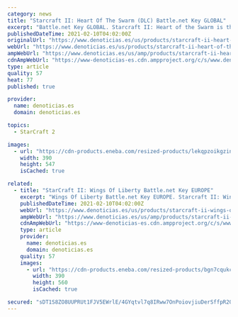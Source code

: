 ```yaml
---
category: news
title: "Starcraft II: Heart Of The Swarm (DLC) Battle.net Key GLOBAL"
excerpt: "Battle.net Key GLOBAL. Starcraft II: Heart of the Swarm is the second expansion to a competitive sci-fi RTS game Starcraft II. The expansion"
publishedDateTime: 2021-02-10T04:02:00Z
originalUrl: "https://www.denoticias.es/us/products/starcraft-ii-heart-of-the-swarm-dlc-battle-net-key-global.html"
webUrl: "https://www.denoticias.es/us/products/starcraft-ii-heart-of-the-swarm-dlc-battle-net-key-global.html"
ampWebUrl: "https://www.denoticias.es/us/amp/products/starcraft-ii-heart-of-the-swarm-dlc-battle-net-key-global.html"
cdnAmpWebUrl: "https://www-denoticias-es.cdn.ampproject.org/c/s/www.denoticias.es/us/amp/products/starcraft-ii-heart-of-the-swarm-dlc-battle-net-key-global.html"
type: article
quality: 57
heat: 77
published: true

provider:
  name: denoticias.es
  domain: denoticias.es

topics:
  - StarCraft 2

images:
  - url: "https://cdn-products.eneba.com/resized-products/lekqpzoikgzinjtpsc5k_390x400_1x-0.jpg"
    width: 390
    height: 547
    isCached: true

related:
  - title: "StarCraft II: Wings Of Liberty Battle.net Key EUROPE"
    excerpt: "Wings Of Liberty Battle.net Key EUROPE. Starcraft II: Wings of Liberty the original competitive sci-fi RTS game developed by Blizzard Entertainment. Three species of"
    publishedDateTime: 2021-02-10T04:02:00Z
    webUrl: "https://www.denoticias.es/us/products/starcraft-ii-wings-of-liberty-battle-net-key-europe.html"
    ampWebUrl: "https://www.denoticias.es/us/amp/products/starcraft-ii-wings-of-liberty-battle-net-key-europe.html"
    cdnAmpWebUrl: "https://www-denoticias-es.cdn.ampproject.org/c/s/www.denoticias.es/us/amp/products/starcraft-ii-wings-of-liberty-battle-net-key-europe.html"
    type: article
    provider:
      name: denoticias.es
      domain: denoticias.es
    quality: 57
    images:
      - url: "https://cdn-products.eneba.com/resized-products/bgn7cqukcnskka73rwse_390x400_1x-0.jpg"
        width: 390
        height: 560
        isCached: true

secured: "sDT1S8ZO8UUPRUt1FJV5EWrlE/4GYqtvl7q8IRww7OnPoiovjiuDerSffpR2OlKPIvNYR3rIh/oevPS5JPr/JoOns4JBnqGRVkhGHyqCIGOr7xnFYZcUyPj0H1MRLgncH0KlQ5MDko6zIx8d27sbOsEgzP+hW6dhnJLBiz07RlivSLIBNopl/rEDiwYynMkQTypLGwIlPccqDVKjEwJzk77FROY7pz0TJtwgrMcCZNUWIvhoxh2UBIPTZMKk/EJEMejtgMlaqOuSQHLzPPlNQUDVGLmKTGIfxfdHjc7nmspHAL5Zhv60sn2c2C9CImVmg/BpYPS77hzi9NgVqOiI/r5/WabW8UItTDZNf50Nogg=;8u+TI4YnvafzpOA2I09fsQ=="
---
```


